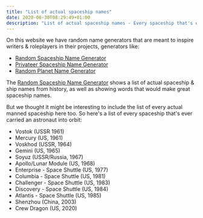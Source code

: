 ```yaml
---
title: "List of actual spaceship names"
date: 2020-06-30T08:29:49+01:00
description: "List of actual spaceship names - Every spaceship that's ever carried an astronaut into orbit"
---
```


On this website we have random name generators that are meant to inspire writers & roleplayers in their projects, generators like: 
<ul>
<li><a href="/spaceship-name-generator">Random Spaceship Name Generator</a></li>
<li><a href="/privateer-spaceship-name-generator">Privateer Spaceship Name Generator</a></li>
<li><a href="/planet-name-generator">Random Planet Name Generator</a></li>
</ul>

The <a href="/spaceship-name-generator/">Random Spaceship Name Generator</a> shows a list of actual spaceship & ship names from history, as well as showing words that would make great spaceship names. 
 
But we thought it might be interesting to include the list of every actual manned spaceship here too. So here's a list of every spaceship that's ever carried an astronaut into orbit:

<ul>
<li>Vostok (USSR 1961)</li>
<li>Mercury (US, 1961)</li>
<li>Voskhod (USSR, 1964)</li>
<li>Gemini (US, 1965)</li>
<li>Soyuz (USSR/Russia, 1967)</li>
<li>Apollo/Lunar Module (US, 1968)</li>
<li>Enterprise - Space Shuttle (US, 1977)</li>
<li>Columbia - Space Shuttle (US, 1981)</li>
<li>Challenger - Space Shuttle (US, 1983)</li>
<li>Discovery - Space Shuttle (US, 1984)</li>
<li>Atlantis - Space Shuttle (US, 1985)</li>
<li>Shenzhou (China, 2003)</li>
<li>Crew Dragon (US, 2020)</li>
</ul>